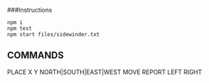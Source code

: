 ###Instructions

```
npm i
npm test
npm start files/sidewinder.txt
```

## COMMANDS
PLACE X Y NORTH|SOUTH|EAST|WEST
MOVE
REPORT
LEFT
RIGHT
